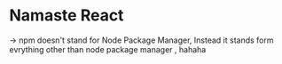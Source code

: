 # Namaste React 

-> npm doesn't stand for Node Package Manager, Instead it stands form evrything other than node package manager , hahaha